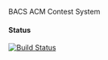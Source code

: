 BACS ACM Contest System

#### Status

[![Build Status](https://travis-ci.org/bacsorg/bacs.svg?branch=master)](https://travis-ci.org/bacsorg/bacs)
